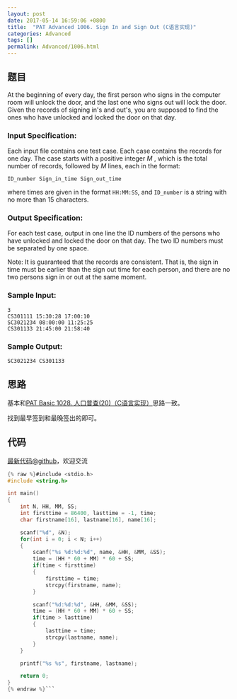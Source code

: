 ```yaml
---
layout: post
date: 2017-05-14 16:59:06 +0800
title:  "PAT Advanced 1006. Sign In and Sign Out (C语言实现)"
categories: Advanced
tags: []
permalink: Advanced/1006.html
---
```


## 题目

At the beginning of every day, the first person who signs in the computer room
will unlock the door, and the last one who signs out will lock the door. Given
the records of signing in's and out's, you are supposed to find the ones who
have unlocked and locked the door on that day.

### Input Specification:

Each input file contains one test case. Each case contains the records for one
day. The case starts with a positive integer $M$ , which is the total number
of records, followed by $M$ lines, each in the format:

    
    
    ID_number Sign_in_time Sign_out_time
    

where times are given in the format `HH:MM:SS`, and `ID_number` is a string
with no more than 15 characters.

### Output Specification:

For each test case, output in one line the ID numbers of the persons who have
unlocked and locked the door on that day. The two ID numbers must be separated
by one space.

Note: It is guaranteed that the records are consistent. That is, the sign in
time must be earlier than the sign out time for each person, and there are no
two persons sign in or out at the same moment.

### Sample Input:

    
    
    3
    CS301111 15:30:28 17:00:10
    SC3021234 08:00:00 11:25:25
    CS301133 21:45:00 21:58:40
    

### Sample Output:

    
    
    SC3021234 CS301133
    



## 思路

基本和[PAT Basic 1028. 人口普查(20)（C语言实现）](http://www.jianshu.com/p/87656a0e7ef7)思路一致。

找到最早签到和最晚签出的即可。

## 代码

[最新代码@github](https://github.com/OliverLew/PAT/blob/master/PATAdvanced/1006.c)，欢迎交流
```c
{% raw %}#include <stdio.h>
#include <string.h>

int main()
{
    int N, HH, MM, SS;
    int firsttime = 86400, lasttime = -1, time;
    char firstname[16], lastname[16], name[16];

    scanf("%d", &N);
    for(int i = 0; i < N; i++)
    {
        scanf("%s %d:%d:%d", name, &HH, &MM, &SS);
        time = (HH * 60 + MM) * 60 + SS;
        if(time < firsttime)
        {
            firsttime = time;
            strcpy(firstname, name);
        }

        scanf("%d:%d:%d", &HH, &MM, &SS);
        time = (HH * 60 + MM) * 60 + SS;
        if(time > lasttime)
        {
            lasttime = time;
            strcpy(lastname, name);
        }
    }

    printf("%s %s", firstname, lastname);

    return 0;
}
{% endraw %}```